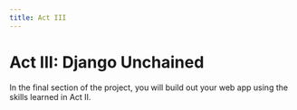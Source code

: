 ```yaml
---
title: Act III
---
```


# Act III: Django Unchained

In the final section of the project, you will build out your web app using the skills learned in Act II. 

